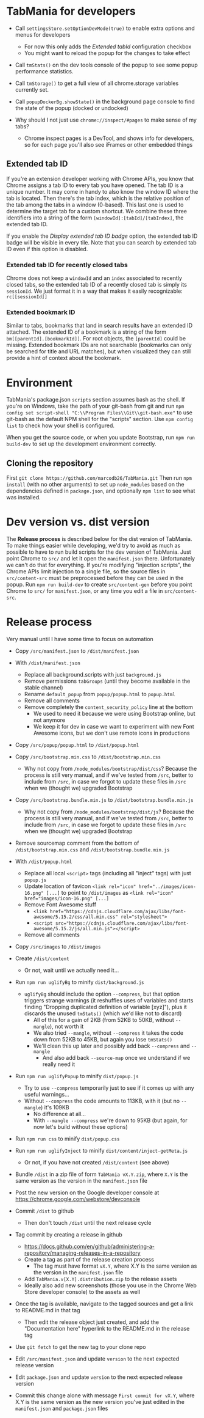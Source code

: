 # TabMania for developers

* Call `settingsStore.setOptionDevMode(true)` to enable extra options and menus for developers
  - For now this only adds the _Extended tabId_ configuration checkbox
  - You might want to reload the popup for the changes to take effect

* Call `tmStats()` on the dev tools console of the popup to see some popup performance statistics.

* Call `tmStorage()` to get a full view of all chrome.storage variables currently set.

* Call `popupDockerBg.showState()` in the background page console to find the state of the popup (docked or undocked)

* Why should I not just use `chrome://inspect/#pages` to make sense of my tabs?
  * Chrome inspect pages is a DevTool, and shows info for developers, so for each page you'll also
  see iFrames or other embedded things

## Extended tab ID
If you're an extension developer working with Chrome APIs, you know that Chrome assigns a tab ID to
every tab you have opened. The tab ID is a unique number. It may come in handy to also know the
window ID where the tab is located. Then there's the tab index, which is the relative position of
the tab among the tabs in a window (0-based). This last one is used to determine the target tab for
a custom shortcut. We combine these three identifiers into a string of the form
`[windowId]:[tabId]/[tabIndex]`, the extended tab ID.

If you enable the _Display extended tab ID badge_ option, the extended tab ID badge will be visible in
every tile. Note that you can search by extended tab ID even if this option is disabled.

### Extended tab ID for recently closed tabs
Chrome does not keep a `windowId` and an `index` associated to recently closed tabs, so the extended
tab ID of a recently closed tab is simply its `sessionId`. We just format it in a way that makes it
easily recognizable: `rc[[sessionId]]`

### Extended bookmark ID
Similar to tabs, bookmarks that land in search results have an extended ID attached. The extended ID
of a bookmark is a string of the form `bm[[parentId].[bookmarkId]]`. For root objects, the `[parentId]`
could be missing. Extended bookmark IDs are not searchable (bookmarks can only be searched for title
and URL matches), but when visualized they can still provide a hint of context about the bookmark.

# Environment
TabMania's package.json `scripts` section assumes bash as the shell. If you're on Windows, take the
path of your git-bash from git and run `npm config set script-shell "C:\\Program Files\\Git\\git-bash.exe"`
to use git-bash as the default NPM shell for the "scripts" section. Use `npm config list` to check
how your shell is configured.

When you get the source code, or when you update Bootstrap, run `npm run build-dev` to set up the
development environment correctly.

## Cloning the repository
First `git clone https://github.com/marcodb26/TabMania.git`
Then run `npm install` (with no other arguments) to set up `node_modules` based on the dependencies
defined in `package.json`, and optionally `npm list` to see what was installed.

# Dev version vs. dist version
The __Release process__ is described below for the dist version of TabMania. To make things easier
while developing, we'd try to avoid as much as possible to have to run build scripts for the dev
version of TabMania. Just point Chrome to `src/` and let it open the `manifest.json` there.
Unfortunately we can't do that for everything. If you're modifying "injection scripts", the Chrome
APIs limit injection to a single file, so the source files in `src/content-src` must be preprocessed
before they can be used in the popup. Run `npm run build-dev` to create `src/content-gen` before
you point Chrome to `src/` for `manifest.json`, or any time you edit a file in `src/content-src`.

# Release process
Very manual until I have some time to focus on automation

* Copy `/src/manifest.json` to `/dist/manifest.json`

* With `/dist/manifest.json`
  * Replace all background.scripts with just `background.js`
  * Remove permissions `tabGroups` (until they become available in the stable channel)
  * Rename `default_popup` from `popup/popup.html` to `popup.html`
  * Remove all comments
  * Remove completely the `content_security_policy` line at the bottom
    * We used to need it because we were using Bootstrap online, but not anymore
	* We keep it for dev in case we want to experiment with new Font Awesome icons,
	  but we don't use remote icons in productions

* Copy `/src/popup/popup.html` to `/dist/popup.html`

* Copy `/src/bootstrap.min.css` to `/dist/bootstrap.min.css`
  * Why not copy from `/node_modules/bootstrap/dist/css`? Because the process is still
    very manual, and if we've tested from `/src`, better to include from `/src`, in case
	we forgot to update these files in `/src` when we (thought we) upgraded Bootstrap

* Copy `/src/bootstrap.bundle.min.js` to `/dist/bootstrap.bundle.min.js`
  * Why not copy from `/node_modules/bootstrap/dist/js`? Because the process is still
    very manual, and if we've tested from `/src`, better to include from `/src`, in case
	we forgot to update these files in `/src` when we (thought we) upgraded Bootstrap

* Remove sourcemap comment from the bottom of `/dist/bootstrap.min.css` and `/dist/bootstrap.bundle.min.js`

* With `/dist/popup.html`
  * Replace all local `<script>` tags (including all "inject" tags) with just `popup.js`
  * Update location of favicon `<link rel="icon" href="../images/icon-16.png" [...]` to point
    to `/dist/images` as `<link rel="icon" href="images/icon-16.png" [...]`
  * Remove Font Awesome stuff
	* `<link href="https://cdnjs.cloudflare.com/ajax/libs/font-awesome/5.15.2/css/all.min.css" rel="stylesheet">`
	* `<script src="https://cdnjs.cloudflare.com/ajax/libs/font-awesome/5.15.2/js/all.min.js"></script>`
  * Remove all comments

* Copy `/src/images` to `/dist/images`

* Create `/dist/content`
  * Or not, wait until we actually need it...

* Run `npm run uglifyBg` to minify `dist/background.js`
  * `uglifyBg` should include the option `--compress`, but that option triggers strange
    warnings (it reshuffles uses of variables and starts finding "Dropping duplicated definition
	of variable [xyz]"), plus it discards the unused `tmStats()` (which we'd like not to discard)
	* All of this for a gain of 2KB (from 52KB to 50KB, without `--mangle`), not worth it
	* We also tried `--mangle`, without `--compress` it takes the code down from 52KB to 45KB,
	  but again you lose `tmStats()`
	* We'll clean this up later and possibly add back `--compress` and `--mangle`
	  * And also add back `--source-map` once we understand if we really need it

* Run `npm run uglifyPopup` to minify `dist/popup.js`
  * Try to use `--compress` temporarily just to see if it comes up with any useful warnings...
  * Without `--compress` the code amounts to 113KB, with it (but no `--mangle`) it's 109KB
    * No difference at all...
	* With `--mangle --compress` we're down to 95KB (but again, for now let's build without these options)

* Run `npm run css` to minify `dist/popup.css`

* Run `npm run uglifyInject` to minify `dist/content/inject-getMeta.js`
  * Or not, if you have not created `/dist/content` (see above)

* Bundle `/dist` in a zip file of form `TabMania vX.Y.zip`, where `X.Y` is the same version as the version
  in the `manifest.json` file

* Post the new version on the Google developer console at https://chrome.google.com/webstore/devconsole

* Commit `/dist` to github
  * Then don't touch `/dist` until the next release cycle

* Tag commit by creating a release in github
  * https://docs.github.com/en/github/administering-a-repository/managing-releases-in-a-repository
  * Create a tag as part of the release creation process
    * The tag must have format `vX.Y`, where X.Y is the same version as the version in the `manifest.json` file
  * Add `TabMania.v[X.Y].distribution.zip` to the release assets
  * Ideally also add new screenshots (those you use in the Chrome Web Store developer console) to the
    assets as well

* Once the tag is available, navigate to the tagged sources and get a link to README.md in that tag
  * Then edit the release object just created, and add the "Documentation here" hyperlink to the
    README.md in the release tag

* Use `git fetch` to get the new tag to your clone repo

* Edit `/src/manifest.json` and update `version` to the next expected release version

* Edit `package.json` and update `version` to the next expected release version

* Commit this change alone with message `First commit for vX.Y`, where X.Y is the same version as the new
  version you've just edited in the `manifest.json` and `package.json` files
